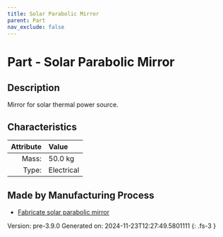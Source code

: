 ```yaml
---
title: Solar Parabolic Mirror
parent: Part
nav_exclude: false
---
```

# Part - Solar Parabolic Mirror

## Description
Mirror for solar thermal power source.

## Characteristics

| Attribute      | Value |
|--------:|:------|
|Mass:|50.0 kg|
|Type:|Electrical|

## Made by Manufacturing Process

- [Fabricate solar parabolic mirror](../process/fabricate-solar-parabolic-mirror.html)



Version: pre-3.9.0 Generated on: 2024-11-23T12:27:49.5801111
{: .fs-3 }

